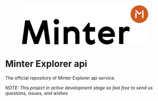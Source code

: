 <p align="center" background="black"><img src="minter-logo.svg" width="400"></p>

# Minter Explorer api

The official repository of Minter Explorer api service.

_NOTE: This project in active development stage so feel free to send us questions, issues, and wishes_